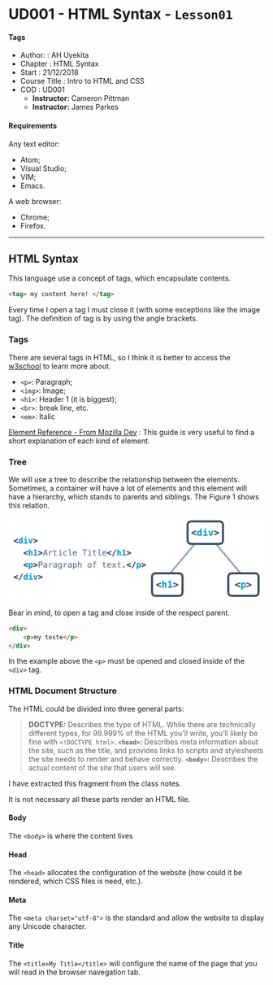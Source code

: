 # UD001 - HTML Syntax - `Lesson01`

#### Tags

* Author:      : AH Uyekita
* Chapter      : HTML Syntax
* Start        : 21/12/2018
* Course Title : Intro to HTML and CSS
* COD          : UD001
    * **Instructor:** Cameron Pittman
    * **Instructor:** James Parkes

#### Requirements

Any text editor:

* Atom;
* Visual Studio;
* VIM;
* Emacs.

A web browser:

* Chrome;
* Firefox.

********************************************************************************

## HTML Syntax

This language use a concept of tags, which encapsulate contents.

```html
<tag> my content here! </tag>
```
Every time I open a tag I must close it (with some exceptions like the image tag). The definition of tag is by using the angle brackets.

### Tags

There are several tags in HTML, so I think it is better to access the [w3school][w3site] to learn more about.

[w3site]: https://www.w3schools.com/html/default.asp

* `<p>`: Paragraph;
* `<img>`: Image;
* `<h1>`: Header 1 (it is biggest);
* `<br>`: break line, etc.
* `<em>`: Italic

[Element Reference - From Mozilla Dev][mozilla_dev] : This guide is very useful to find a short explanation of each kind of element.

[mozilla_dev]: https://developer.mozilla.org/en-US/docs/Web/HTML/Element

### Tree

We will use a tree to describe the relationship between the elements. Sometimes, a container will have a lot of elements and this element will have a hierarchy, which stands to parents and siblings. The Figure 1 shows this relation.

![Tree - Picture extracted from the Video Class](01-img/1.png)

Bear in mind, to open a tag and close inside of the respect parent.

```html
<div>
    <p>my teste</p>
</div>
```

In the example above the `<p>` must be opened and closed inside of the `<div>` tag.

### HTML Document Structure

The HTML could be divided into three general parts:

>**DOCTYPE:** Describes the type of HTML. While there are technically different types, for 99.999% of the HTML you'll write, you’ll likely be fine with `<!DOCTYPE html>`.
>**`<head>`:** Describes meta information about the site, such as the title, and provides links to scripts and stylesheets the site needs to render and behave correctly.
>**`<body>`:** Describes the actual content of the site that users will see.

I have extracted this fragment from the class notes.

It is not necessary all these parts render an HTML file.

#### Body

The `<body>` is where the content lives

#### Head

The `<head>` allocates the configuration of the website (how could it be rendered, which CSS files is need, etc.).

#### Meta

The `<meta charset="utf-8">` is the standard and allow the website to display any Unicode character.

#### Title

The `<title>My Title</title>` will configure the name of the page that you will read in the browser navegation tab.
